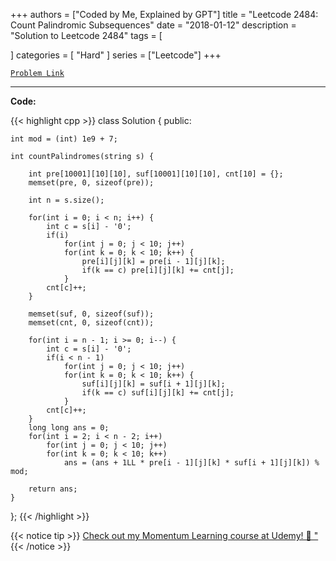 
+++
authors = ["Coded by Me, Explained by GPT"]
title = "Leetcode 2484: Count Palindromic Subsequences"
date = "2018-01-12"
description = "Solution to Leetcode 2484"
tags = [
    
]
categories = [
    "Hard"
]
series = ["Leetcode"]
+++



[`Problem Link`](https://leetcode.com/problems/count-palindromic-subsequences/description/)

---

**Code:**

{{< highlight cpp >}}
class Solution {
public:
    
    int mod = (int) 1e9 + 7;
    
    int countPalindromes(string s) {
        
        int pre[10001][10][10], suf[10001][10][10], cnt[10] = {};
        memset(pre, 0, sizeof(pre));
        
        int n = s.size();
        
        for(int i = 0; i < n; i++) {
            int c = s[i] - '0';
            if(i)
                for(int j = 0; j < 10; j++)
                for(int k = 0; k < 10; k++) {
                    pre[i][j][k] = pre[i - 1][j][k];
                    if(k == c) pre[i][j][k] += cnt[j];
                }
            cnt[c]++;
        }
        
        memset(suf, 0, sizeof(suf));
        memset(cnt, 0, sizeof(cnt));        
        
        for(int i = n - 1; i >= 0; i--) {
            int c = s[i] - '0';
            if(i < n - 1)
                for(int j = 0; j < 10; j++)
                for(int k = 0; k < 10; k++) {
                    suf[i][j][k] = suf[i + 1][j][k];
                    if(k == c) suf[i][j][k] += cnt[j];
                }
            cnt[c]++;
        }
        long long ans = 0;
        for(int i = 2; i < n - 2; i++)
            for(int j = 0; j < 10; j++)
            for(int k = 0; k < 10; k++)
                ans = (ans + 1LL * pre[i - 1][j][k] * suf[i + 1][j][k]) % mod;
        
        return ans;
    }
};
{{< /highlight >}}



{{< notice tip >}}
[Check out my Momentum Learning course at Udemy! 🚀 "](https://www.udemy.com/course/blind-75-the-data-structures-and-algorithms-essentials/)
{{< /notice >}}

